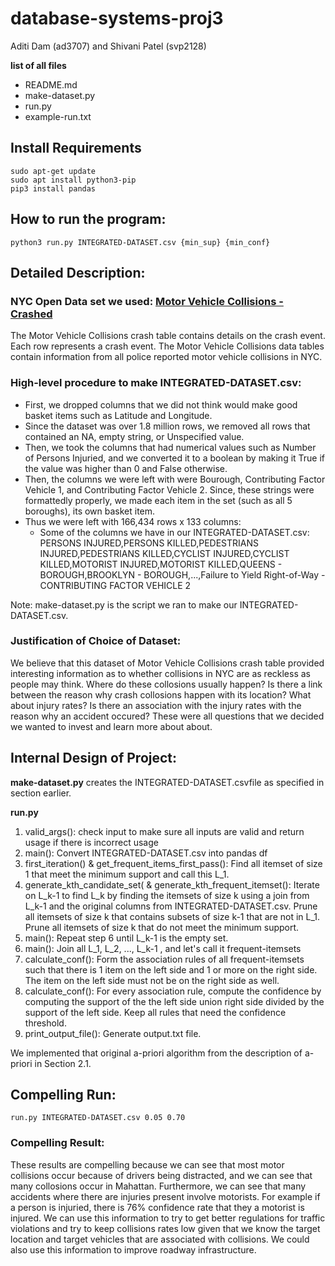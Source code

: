 # database-systems-proj3
Aditi Dam (ad3707) and Shivani Patel (svp2128)

**list of all files**
- README.md
- make-dataset.py
- run.py
- example-run.txt

## Install Requirements
```angular2html
sudo apt-get update
sudo apt install python3-pip
pip3 install pandas
```

## How to run the program:
```angular2html
python3 run.py INTEGRATED-DATASET.csv {min_sup} {min_conf}
```

## Detailed Description:

### NYC Open Data set we used: [Motor Vehicle Collisions - Crashed](https://data.cityofnewyork.us/Public-Safety/Motor-Vehicle-Collisions-Crashes/h9gi-nx95)
The Motor Vehicle Collisions crash table contains details on the crash event. Each row represents a crash event. The Motor Vehicle Collisions data tables contain information from all police reported motor vehicle collisions in NYC.

### High-level procedure to make INTEGRATED-DATASET.csv:
- First, we dropped columns that we did not think would make good basket items such as Latitude and Longitude.
- Since the dataset was over 1.8 million rows, we removed all rows that contained an NA, empty string, or Unspecified value. 
- Then, we took the columns that had numerical values such as Number of Persons Injuried, and we converted it to a boolean by making it True if the value was higher than 0 and False otherwise. 
- Then, the columns we were left with were Bourough, Contributing Factor Vehicle 1, and Contributing Factor Vehicle 2. Since, these strings were formattedly properly, we made each item in the set (such as all 5 boroughs), its own basket item. 
- Thus we were left with 166,434 rows x 133 columns: 
    - Some of the columns we have in our INTEGRATED-DATASET.csv: PERSONS INJURED,PERSONS KILLED,PEDESTRIANS INJURED,PEDESTRIANS KILLED,CYCLIST INJURED,CYCLIST KILLED,MOTORIST INJURED,MOTORIST KILLED,QUEENS - BOROUGH,BROOKLYN - BOROUGH,...,Failure to Yield Right-of-Way - CONTRIBUTING FACTOR VEHICLE 2

Note: make-dataset.py is the script we ran to make our INTEGRATED-DATASET.csv.

### Justification of Choice of Dataset:
We believe that this dataset of Motor Vehicle Collisions crash table provided interesting information as to whether collisions in NYC are as reckless as people may think. Where do these collosions usually happen? Is there a link between the reason why crash collosions happen with its location? What about injury rates? Is there an association with the injury rates with the reason why an accident occured? These were all questions that we decided we wanted to invest and learn more about about.

## Internal Design of Project:
**make-dataset.py** creates the INTEGRATED-DATASET.csvfile as specified in section earlier.

**run.py**
1. valid_args(): check input to make sure all inputs are valid and return usage if there is incorrect usage
2. main(): Convert INTEGRATED-DATASET.csv into pandas df
3. first_iteration() & get_frequent_items_first_pass(): Find all itemset of size 1 that meet the minimum support and call this L_1.
4. generate_kth_candidate_set( & generate_kth_frequent_itemset(): Iterate on L_k-1 to find L_k by finding the itemsets of size k using a join from L_k-1 and the original columns from INTEGRATED-DATASET.csv. Prune all itemsets of size k that contains subsets of size k-1 that are not in L_1. Prune all itemsets of size k that do not meet the minimum support.
5. main(): Repeat step 6 until L_k-1 is the empty set.
6. main(): Join all L_1, L_2, ..., L_k-1 , and let's call it frequent-itemsets
7. calculate_conf(): Form the association rules of all frequent-itemsets such that there is 1 item on the left side and 1 or more on the right side. The item on the left side must not be on the right side as well.
8. calculate_conf(): For every association rule, compute the confidence by computing the support of the the left side union right side divided by the support of the left side. Keep all rules that need the confidence threshold. 
9. print_output_file(): Generate output.txt file. 

We implemented that original a-priori algorithm from the description of a-priori in Section 2.1.

## Compelling Run: 
```angular2html
run.py INTEGRATED-DATASET.csv 0.05 0.70
```

### Compelling Result:
These results are compelling because we can see that most motor collisions occur because of drivers being distracted, and we can see that many collosions occur in Mahattan. Furthermore, we can see that many accidents where there are injuries present involve motorists. For example if a person is injuried, there is 76% confidence rate that they a motorist is injured. We can use this information to try to get better regulations for traffic violations and try to keep collisions rates low given that we know the target location and target vehicles that are associated with collisions. We could also use this information to improve roadway infrastructure. 
